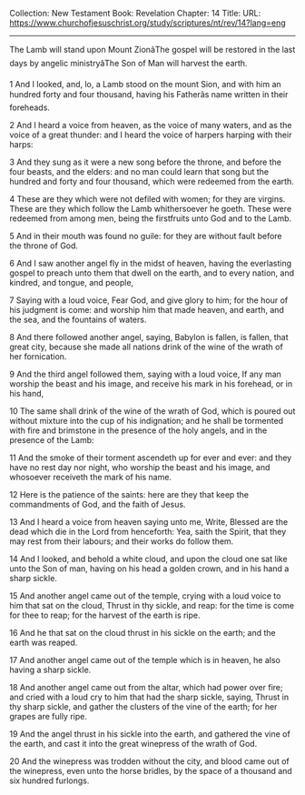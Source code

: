 Collection: New Testament
Book: Revelation
Chapter: 14
Title: 
URL: https://www.churchofjesuschrist.org/study/scriptures/nt/rev/14?lang=eng

---

The Lamb will stand upon Mount ZionâThe gospel will be restored in the last days by angelic ministryâThe Son of Man will harvest the earth.

1 And I looked, and, lo, a Lamb stood on the mount Sion, and with him an hundred forty and four thousand, having his Fatherâs name written in their foreheads.

2 And I heard a voice from heaven, as the voice of many waters, and as the voice of a great thunder: and I heard the voice of harpers harping with their harps:

3 And they sung as it were a new song before the throne, and before the four beasts, and the elders: and no man could learn that song but the hundred and forty and four thousand, which were redeemed from the earth.

4 These are they which were not defiled with women; for they are virgins. These are they which follow the Lamb whithersoever he goeth. These were redeemed from among men, being the firstfruits unto God and to the Lamb.

5 And in their mouth was found no guile: for they are without fault before the throne of God.

6 And I saw another angel fly in the midst of heaven, having the everlasting gospel to preach unto them that dwell on the earth, and to every nation, and kindred, and tongue, and people,

7 Saying with a loud voice, Fear God, and give glory to him; for the hour of his judgment is come: and worship him that made heaven, and earth, and the sea, and the fountains of waters.

8 And there followed another angel, saying, Babylon is fallen, is fallen, that great city, because she made all nations drink of the wine of the wrath of her fornication.

9 And the third angel followed them, saying with a loud voice, If any man worship the beast and his image, and receive his mark in his forehead, or in his hand,

10 The same shall drink of the wine of the wrath of God, which is poured out without mixture into the cup of his indignation; and he shall be tormented with fire and brimstone in the presence of the holy angels, and in the presence of the Lamb:

11 And the smoke of their torment ascendeth up for ever and ever: and they have no rest day nor night, who worship the beast and his image, and whosoever receiveth the mark of his name.

12 Here is the patience of the saints: here are they that keep the commandments of God, and the faith of Jesus.

13 And I heard a voice from heaven saying unto me, Write, Blessed are the dead which die in the Lord from henceforth: Yea, saith the Spirit, that they may rest from their labours; and their works do follow them.

14 And I looked, and behold a white cloud, and upon the cloud one sat like unto the Son of man, having on his head a golden crown, and in his hand a sharp sickle.

15 And another angel came out of the temple, crying with a loud voice to him that sat on the cloud, Thrust in thy sickle, and reap: for the time is come for thee to reap; for the harvest of the earth is ripe.

16 And he that sat on the cloud thrust in his sickle on the earth; and the earth was reaped.

17 And another angel came out of the temple which is in heaven, he also having a sharp sickle.

18 And another angel came out from the altar, which had power over fire; and cried with a loud cry to him that had the sharp sickle, saying, Thrust in thy sharp sickle, and gather the clusters of the vine of the earth; for her grapes are fully ripe.

19 And the angel thrust in his sickle into the earth, and gathered the vine of the earth, and cast it into the great winepress of the wrath of God.

20 And the winepress was trodden without the city, and blood came out of the winepress, even unto the horse bridles, by the space of a thousand and six hundred furlongs.
